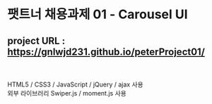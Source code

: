 <h1>팻트너 채용과제 01 - Carousel UI</h1>
<h2>project URL : <a href="https://gnlwjd231.github.io/peterProject01/">https://gnlwjd231.github.io/peterProject01/</a></h2>
<br/>
<br/>
HTML5 / CSS3 / JavaScript / jQuery / ajax 사용
<br />
외부 라이브러리 Swiper.js / moment.js 사용
<br />
<br />

